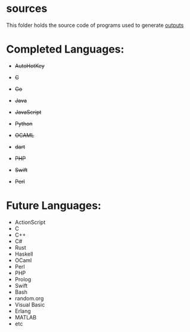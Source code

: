 # sources
This folder holds the source code of programs used to generate [outputs](../outputs)

# Completed Languages:
 * ~~AutoHotKey~~
 * ~~C~~
 * ~~Go~~
 * ~~Java~~
 * ~~JavaScript~~
 * ~~Python~~
 * ~~OCAML~~
 * ~~dart~~
 * ~~PHP~~
 * ~~Swift~~

 * ~~Perl~~
 
# Future Languages:
 * ActionScript
 * C
 * C++
 * C#
 * Rust
 * Haskell
 * OCaml
 * Perl
 * PHP
 * Prolog
 * Swift
 * Bash
 * random.org
 * Visual Basic
 * Erlang
 * MATLAB
 * etc